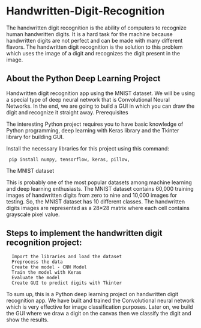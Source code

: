 # Handwritten-Digit-Recognition

The handwritten digit recognition is the ability of computers to recognize human handwritten digits. It is a hard task for the machine because handwritten digits are not perfect and can be made with many different flavors. The handwritten digit recognition is the solution to this problem which uses the image of a digit and recognizes the digit present in the image.

## About the Python Deep Learning Project

Handwritten digit recognition app using the MNIST dataset. We will be using a special type of deep neural network that is Convolutional Neural Networks. In the end, we are going to build a GUI in which you can draw the digit and recognize it straight away.
Prerequisites

The interesting Python project requires you to have basic knowledge of Python programming, deep learning with Keras library and the Tkinter library for building GUI.

Install the necessary libraries for this project using this command:

     pip install numpy, tensorflow, keras, pillow,

The MNIST dataset

This is probably one of the most popular datasets among machine learning and deep learning enthusiasts. The MNIST dataset contains 60,000 training images of handwritten digits from zero to nine and 10,000 images for testing. So, the MNIST dataset has 10 different classes. The handwritten digits images are represented as a 28×28 matrix where each cell contains grayscale pixel value.

## Steps to implement the handwritten digit recognition project:

      Import the libraries and load the dataset
      Preprocess the data
      Create the model - CNN Model
      Train the model with Keras
      Evaluate the model
      Create GUI to predict digits with Tkinter
      
 To sum up, this is a Python deep learning project on handwritten digit recognition app.
  We have built and trained the Convolutional neural network which is very effective for image classification purposes. 
  Later on, we build the GUI where we draw a digit on the canvas then we classify the digit and show the results.
